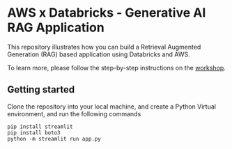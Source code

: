 # AWS x Databricks - Generative AI RAG Application

This repository illustrates how you can build a Retrieval Augmented Generation (RAG) based application using Databricks and AWS. 

To learn more, please follow the step-by-step instructions on the [workshop](#todo). 

## Getting started

Clone the repository into your local machine, and create a Python Virtual environment, and run the following commands

```
pip install streamlit
pip install boto3
python -m streamlit run app.py
```
